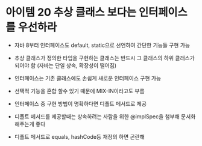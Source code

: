 # 아이템 20 추상 클래스 보다는 인터페이스를 우선하라
* 자바 8부터 인터페이스도 default, static으로 선언하여 간단한 기능들 구현 가능
* 추상 클래스가 정의한 타입을 구현하는 클래스는 반드시 그 클래스의 하위 클래스가 되어야 함 (자바는 단일 상속, 확장성이 떨어짐)
* 인터페이스는 기존 클래스에도 손쉽게 새로운 인터페이스 구현 가능
* 선택적 기능을 혼합 할수 있기 때문에 MIX-IN이라고도 부름

* 인터페이스 중 구현 방법이 명확하다면 디폴트 메서드로 제공
* 디폴트 메서드를 제공할때는 상속하려는 사람을 위한 @implSpec을 첨부해 문서화 해주는게 좋다
* 디폴트 메서드로 equals, hashCode등 재정의 하면 곤란해
